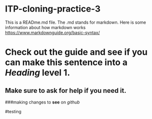 # ITP-cloning-practice-3

This is a READme.md file. The .md stands for markdown. Here is some information about how markdown works https://www.markdownguide.org/basic-syntax/

# Check out the guide and see if you can make this sentence into a *Heading* level 1.

## Make sure to ask for **help** if you need it.

###making changes to **see** on *github*


#testing
